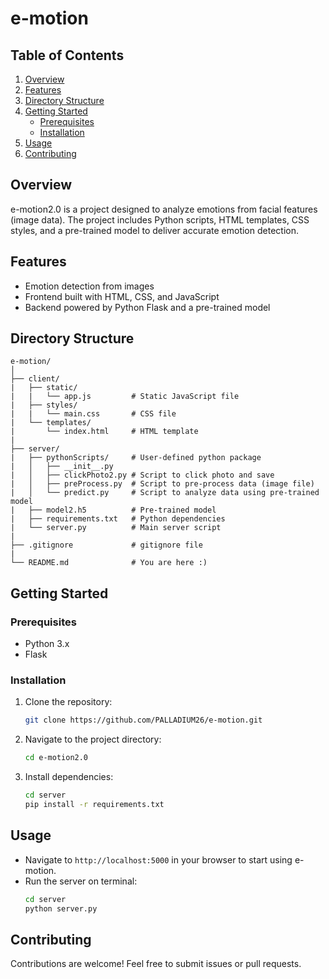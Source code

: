 # e-motion


## Table of Contents
1. [Overview](#overview)
2. [Features](#features)
3. [Directory Structure](#directory-structure)
4. [Getting Started](#getting-started)
   - [Prerequisites](#prerequisites)
   - [Installation](#installation)
5. [Usage](#usage)
6. [Contributing](#contributing)

## Overview
e-motion2.0 is a project designed to analyze emotions from facial features (image data). The project includes Python scripts, HTML templates, CSS styles, and a pre-trained model to deliver accurate emotion detection.

## Features
- Emotion detection from images
- Frontend built with HTML, CSS, and JavaScript
- Backend powered by Python Flask and a pre-trained model

## Directory Structure
```plaintext
e-motion/
│
├── client/
|   ├── static/
|   |   └── app.js         # Static JavaScript file
|   ├── styles/
|   |   └── main.css       # CSS file
|   └── templates/
|       └── index.html     # HTML template       
|
├── server/
|   ├── pythonScripts/     # User-defined python package
|   │   ├── __init__.py
|   │   ├── clickPhoto2.py # Script to click photo and save
|   │   ├── preProcess.py  # Script to pre-process data (image file)
|   │   └── predict.py     # Script to analyze data using pre-trained model
|   ├── model2.h5          # Pre-trained model
|   ├── requirements.txt   # Python dependencies
|   └── server.py          # Main server script
|
├── .gitignore             # gitignore file
|
└── README.md              # You are here :)

```

## Getting Started

### Prerequisites
- Python 3.x
- Flask

### Installation
1. Clone the repository:
   ```bash
   git clone https://github.com/PALLADIUM26/e-motion.git
   ```
2. Navigate to the project directory:
   ```bash
   cd e-motion2.0
   ```
3. Install dependencies:
   ```bash
   cd server
   pip install -r requirements.txt
   ```

## Usage
- Navigate to `http://localhost:5000` in your browser to start using e-motion.
- Run the server on terminal:
   ```bash
   cd server
   python server.py
   ```

## Contributing
Contributions are welcome! Feel free to submit issues or pull requests.
